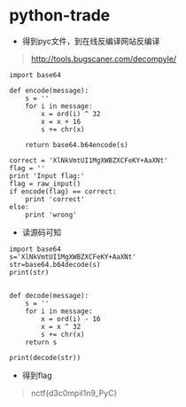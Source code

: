 

# python-trade


* 得到pyc文件，到在线反编译网站反编译
> http://tools.bugscaner.com/decompyle/
``` 
import base64

def encode(message):
    s = ''
    for i in message:
        x = ord(i) ^ 32
        x = x + 16
        s += chr(x)
    
    return base64.b64encode(s)

correct = 'XlNkVmtUI1MgXWBZXCFeKY+AaXNt'
flag = ''
print 'Input flag:'
flag = raw_input()
if encode(flag) == correct:
    print 'correct'
else:
    print 'wrong'
```

* 读源码可知
``` 
import base64
s='XlNkVmtUI1MgXWBZXCFeKY+AaXNt'
str=base64.b64decode(s)
print(str)


def decode(message):
	s = ''
	for i in message:
		x = ord(i) - 16
		x = x ^ 32
		s += chr(x)
	return s

print(decode(str))

```

* 得到flag
> nctf{d3c0mpil1n9_PyC}
